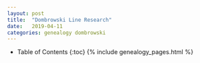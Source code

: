 ```yaml
---
layout: post
title:  "Dombrowski Line Research"
date:   2019-04-11
categories: genealogy dombrowski
---
```



  * Table of Contents
  {:toc}
{% include genealogy_pages.html %}


